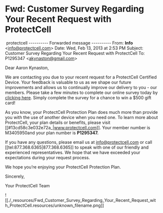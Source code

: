# Fwd: Customer Survey Regarding Your Recent Request with ProtectCell

 protectcell
\---------- Forwarded message ----------
From: **Info** <[info@protectcell.com](mailto:info@protectcell.com)\>
Date: Wed, Feb 13, 2013 at 2:53 PM
Subject: Customer Survey Regarding Your Recent Request with ProtectCell
To: P1295347 <[akynaston@gmail.com](mailto:akynaston@gmail.com)\>

Dear Aaron Kynaston,

We are contacting you due to your recent request for a ProtectCell Certified Device. Your feedback is valuable to us as we shape our future improvements and allows us to continually improve our delivery to you - our members. Please take a few minutes to complete our online survey today by [clicking here](https://www.surveymonkey.com/s/Customer_Survey_Fulfillment). Simply complete the survey for a chance to win a $500 gift card!  

As you know, your ProtectCell Protection Plan does much more than provide you with the use of another device when you need one. To learn more about ProtectCell, your plan details or benefits, please visit [[#13cd58c3e032e72a_|www.protectcell.com]]. Your member number is M3405950and your plan number is **P1295347.**

If you have any questions, please email us at [info@protectcell.com](mailto:info@protectcell.com) or call [[tel:877.368.6365|877.368.6365]] to speak with one of our friendly and experienced representatives. We hope that we have exceeded your expectations during your request process.

We hope you’re enjoying your ProtectCell Protection Plan.

Sincerely,

Your ProtectCell Team

![[./_resources/Fwd_Customer_Survey_Regarding_Your_Recent_Request_with_ProtectCell.resources/unknown_filename.png]]
